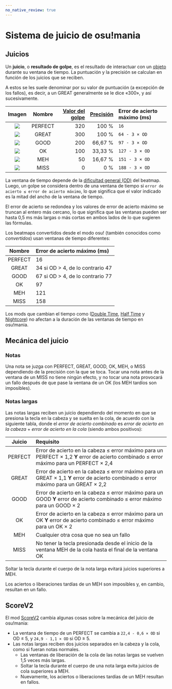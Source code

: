 ```yaml
---
no_native_review: true
---
```


# Sistema de juicio de osu!mania

## Juicios

Un **juicio**, o **resultado de golpe**, es el resultado de interactuar con un [objeto](/wiki/Gameplay/Hit_object) durante su ventana de tiempo. La puntuación y la precisión se calculan en función de los juicios que se reciben.

A estos se les suele denominar por su valor de puntuación (a excepción de los fallos), es decir, a un GREAT generalmente se le dice «300», y así sucesivamente.

| Imagen | Nombre | [Valor del golpe](/wiki/Gameplay/Score/ScoreV1/osu!mania) | [Precisión](/wiki/Gameplay/Accuracy#osu!mania) | Error de acierto máximo (ms) |
| :-: | :-: | --: | --: | :-- |
| ![](/wiki/shared/judgement/osu!mania/mania-hit300g.gif) | PERFECT | 320 | 100 % | `16` |
| ![](/wiki/shared/judgement/osu!mania/mania-hit300.png) | GREAT | 300 | 100 % | `64 - 3 × OD` |
| ![](/wiki/shared/judgement/osu!mania/mania-hit200.png) | GOOD | 200 | 66,67 % | `97 - 3 × OD` |
| ![](/wiki/shared/judgement/osu!mania/mania-hit100.png) | OK | 100 | 33,33 % | `127 - 3 × OD` |
| ![](/wiki/shared/judgement/osu!mania/mania-hit50.png) | MEH | 50 | 16,67 % | `151 - 3 × OD` |
| ![](/wiki/shared/judgement/osu!mania/mania-hit0.png) | MISS | 0 | 0 % | `188 - 3 × OD` |

La ventana de tiempo depende de la [dificultad general (OD)](/wiki/Beatmap/Overall_difficulty) del beatmap. Luego, un golpe se considera dentro de una ventana de tiempo si `error de acierto ≤ error de acierto máximo`, lo que significa que el valor indicado es la mitad del ancho de la ventana de tiempo.

El error de acierto se redondea y los valores de error de acierto máximo se truncan al entero más cercano, lo que significa que las ventanas pueden ser hasta 0,5 ms más largas o más cortas en ambos lados de lo que sugieren las fórmulas.

Los beatmaps convertidos desde el modo osu! (también conocidos como *convertidos*) usan ventanas de tiempo diferentes:

| Nombre | Error de acierto máximo (ms) |
| :-: | :-- |
| PERFECT | 16 |
| GREAT | 34 si OD > 4, de lo contrario 47 |
| GOOD | 67 si OD > 4, de lo contrario 77 |
| OK | 97 |
| MEH | 121 |
| MISS | 158 |

Los mods que cambian el tiempo como ([Double Time](/wiki/Gameplay/Game_modifier/Double_Time), [Half Time](/wiki/Gameplay/Game_modifier/Half_Time) y [Nightcore](/wiki/Gameplay/Game_modifier/Nightcore)) no afectan a la duración de las ventanas de tiempo en osu!mania.

## Mecánica del juicio

### Notas

Una nota se juzga con PERFECT, GREAT, GOOD, OK, MEH, o MISS dependiendo de la precisión con la que se toca. Tocar una nota antes de la ventana de un MISS no tiene ningún efecto, y no tocar una nota provocará un fallo después de que pase la ventana de un OK (los MEH tardíos son imposibles).

### Notas largas

Las notas largas reciben un juicio dependiendo del momento en que se presiona la tecla en la cabeza y se suelta en la cola, de acuerdo con la siguiente tabla, donde el *error de acierto combinado* es *error de acierto en la cabeza* + *error de acierto en la cola* (siendo ambos positivos):

| Juicio | Requisito |
| :-: | :-- |
| PERFECT | Error de acierto en la cabeza ≤ error máximo para un PERFECT × 1,2 **Y** error de acierto combinado ≤ error máximo para un PERFECT × 2,4 |
| GREAT | Error de acierto en la cabeza ≤ error máximo para un GREAT × 1,1 **Y** error de acierto combinado ≤ error máximo para un GREAT × 2,2 |
| GOOD | Error de acierto en la cabeza ≤ error máximo para un GOOD **Y** error de acierto combinado ≤ error máximo para un GOOD × 2 |
| OK | Error de acierto en la cabeza ≤ error máximo para un OK **Y** error de acierto combinado ≤ error máximo para un OK × 2 |
| MEH | Cualquier otra cosa que no sea un fallo |
| MISS | No tener la tecla presionada desde el inicio de la ventana MEH de la cola hasta el final de la ventana OK |

Soltar la tecla durante el cuerpo de la nota larga evitará juicios superiores a MEH.

Los aciertos o liberaciones tardías de un MEH son imposibles y, en cambio, resultan en un fallo.

## ScoreV2

El mod [ScoreV2](/wiki/Gameplay/Game_modifier/ScoreV2) cambia algunas cosas sobre la mecánica del juicio de osu!mania:

- La ventana de tiempo de un PERFECT se cambia a `22,4 - 0,6 × OD` si OD ≤ 5, y `24,9 - 1,1 × OD` si OD ≥ 5.
- Las notas largas reciben dos juicios separados en la cabeza y la cola, como si fueran notas normales.
  - Las ventanas de liberación de la cola de las notas largas se vuelven 1,5 veces más largas.
  - Soltar la tecla durante el cuerpo de una nota larga evita juicios de cola superiores a MEH.
  - Nuevamente, los aciertos o liberaciones tardías de un MEH resultan en fallos.

